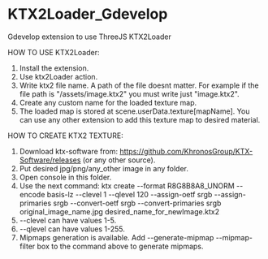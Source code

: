 # KTX2Loader_Gdevelop
Gdevelop extension to use ThreeJS KTX2Loader

HOW TO USE KTX2Loader:

1. Install the extension.
2. Use ktx2Loader action.
3. Write ktx2 file name. A path of the file doesnt matter. For example if the file path is "/assets/image.ktx2" you must write just "image.ktx2".
4. Create any custom name for the loaded texture map.
5. The loaded map is stored at scene.userData.texture[mapName]. You can use any other extension to add this texture map to desired material.


HOW TO CREATE KTX2 TEXTURE:

1. Download ktx-software from: https://github.com/KhronosGroup/KTX-Software/releases (or any other source).
2. Put desired jpg/png/any_other image in any folder.
3. Open console in this folder.
4. Use the next command: ktx create --format R8G8B8A8_UNORM --encode basis-lz --clevel 1 --qlevel 120 --assign-oetf srgb --assign-primaries srgb --convert-oetf srgb --convert-primaries srgb original_image_name.jpg desired_name_for_newImage.ktx2
5. --clevel can have values 1-5.
6. --qlevel can have values 1-255.
7. Mipmaps generation is available. Add --generate-mipmap --mipmap-filter box to the command above to generate mipmaps.
